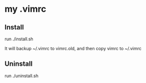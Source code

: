 # my .vimrc
## Install
run ./install.sh

It will backup ~/.vimrc to vimrc.old, and then copy vimrc to ~/.vimrc

## Uninstall
run ./uninstall.sh

